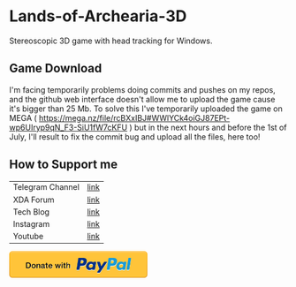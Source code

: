 # Lands-of-Archearia-3D
Stereoscopic 3D game with head tracking for Windows.

## Game Download
I'm facing temporarily problems doing commits and pushes on my repos, and the github web interface doesn't allow me to upload the game cause it's bigger than 25 Mb.
To solve this I've temporarily uploaded the game on MEGA ( https://mega.nz/file/rcBXxIBJ#WWlYCk4oiGJ87EPt-wp6UIryp9qN_F3-SiU1fW7cKFU ) but in the next hours and before the 1st of July, I'll result to fix the commit bug and upload all the files, here too! 

## How to Support me
|  |  |
| ------ | ------ |
| Telegram Channel | [link][tg] |
| XDA Forum | [link][xda] |
| Tech Blog | [link][cam] |
| Instagram | [link][insta] |
| Youtube | [link][yt] |

<a href="https://paypal.me/donationMikel">
 <img src="images/donate_icon.png"
      alt="closeup"
      width="250"/></a>
      
      
[xda]: <http://bit.ly/2NBnhqB>
[insta]: <http://bit.ly/mikel_insta>
[yt]: <http://bit.ly/mikel_YT>
[cam]:<https://cam.tv/mik_el_tech>
[tg]:<https://bit.ly/Mikel_TG>

